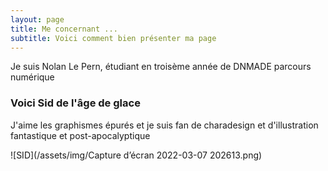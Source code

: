 ```yaml
---
layout: page
title: Me concernant ...
subtitle: Voici comment bien présenter ma page
---
```


Je suis Nolan Le Pern, étudiant en troisème année de DNMADE parcours numérique

### Voici Sid de l'âge de glace 

J'aime les graphismes épurés et je suis fan de charadesign et d'illustration fantastique et post-apocalyptique

![SID](/assets/img/Capture d’écran 2022-03-07 202613.png)

